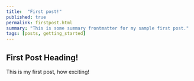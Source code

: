 ```yaml
---
title:  "First post!"
published: true
permalink: firstpost.html
summary: "This is some summary frontmatter for my sample first post."
tags: [posts, getting_started]
---
```


## First Post Heading!

This is my first post, how exciting!

